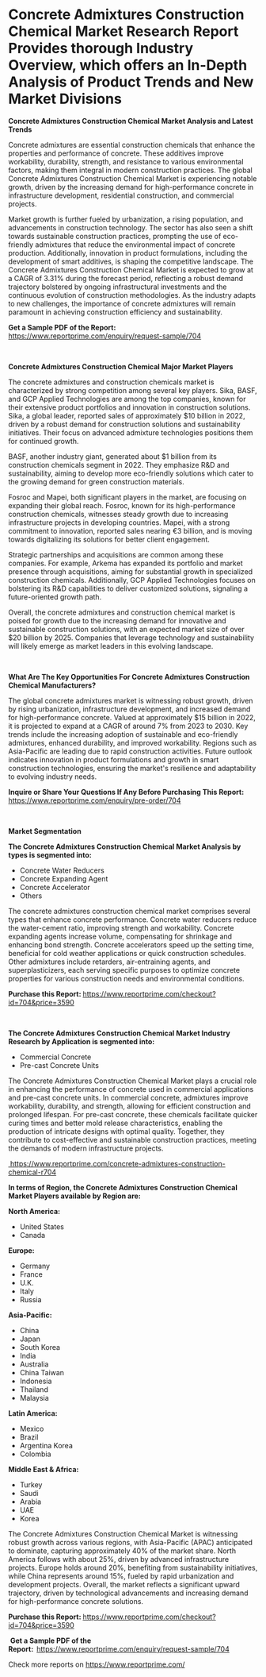 <p><h1>Concrete Admixtures Construction Chemical Market Research Report Provides thorough Industry Overview, which offers an In-Depth Analysis of Product Trends and New Market Divisions</h1></p><p><strong>Concrete Admixtures Construction Chemical Market Analysis and Latest Trends</strong></p>
<p><p>Concrete admixtures are essential construction chemicals that enhance the properties and performance of concrete. These additives improve workability, durability, strength, and resistance to various environmental factors, making them integral in modern construction practices. The global Concrete Admixtures Construction Chemical Market is experiencing notable growth, driven by the increasing demand for high-performance concrete in infrastructure development, residential construction, and commercial projects. </p><p>Market growth is further fueled by urbanization, a rising population, and advancements in construction technology. The sector has also seen a shift towards sustainable construction practices, prompting the use of eco-friendly admixtures that reduce the environmental impact of concrete production. Additionally, innovation in product formulations, including the development of smart additives, is shaping the competitive landscape. The Concrete Admixtures Construction Chemical Market is expected to grow at a CAGR of 3.31% during the forecast period, reflecting a robust demand trajectory bolstered by ongoing infrastructural investments and the continuous evolution of construction methodologies. As the industry adapts to new challenges, the importance of concrete admixtures will remain paramount in achieving construction efficiency and sustainability.</p></p>
<p><strong>Get a Sample PDF of the Report:&nbsp;</strong> <a href="https://www.reportprime.com/enquiry/request-sample/704?utm_campaign=2534&utm_medium=2&utm_source=Github&utm_content=ia&utm_term=18032025&utm_id=concrete-admixtures-construction-chemical">https://www.reportprime.com/enquiry/request-sample/704</a></p>
<p>&nbsp;</p>
<p><strong>Concrete Admixtures Construction Chemical Major Market Players</strong></p>
<p><p>The concrete admixtures and construction chemicals market is characterized by strong competition among several key players. Sika, BASF, and GCP Applied Technologies are among the top companies, known for their extensive product portfolios and innovation in construction solutions. Sika, a global leader, reported sales of approximately $10 billion in 2022, driven by a robust demand for construction solutions and sustainability initiatives. Their focus on advanced admixture technologies positions them for continued growth.</p><p>BASF, another industry giant, generated about $1 billion from its construction chemicals segment in 2022. They emphasize R&D and sustainability, aiming to develop more eco-friendly solutions which cater to the growing demand for green construction materials.</p><p>Fosroc and Mapei, both significant players in the market, are focusing on expanding their global reach. Fosroc, known for its high-performance construction chemicals, witnesses steady growth due to increasing infrastructure projects in developing countries. Mapei, with a strong commitment to innovation, reported sales nearing €3 billion, and is moving towards digitalizing its solutions for better client engagement.</p><p>Strategic partnerships and acquisitions are common among these companies. For example, Arkema has expanded its portfolio and market presence through acquisitions, aiming for substantial growth in specialized construction chemicals. Additionally, GCP Applied Technologies focuses on bolstering its R&D capabilities to deliver customized solutions, signaling a future-oriented growth path.</p><p>Overall, the concrete admixtures and construction chemical market is poised for growth due to the increasing demand for innovative and sustainable construction solutions, with an expected market size of over $20 billion by 2025. Companies that leverage technology and sustainability will likely emerge as market leaders in this evolving landscape.</p></p>
<p>&nbsp;</p>
<p><strong>What Are The Key Opportunities For Concrete Admixtures Construction Chemical Manufacturers?</strong></p>
<p><p>The global concrete admixtures market is witnessing robust growth, driven by rising urbanization, infrastructure development, and increased demand for high-performance concrete. Valued at approximately $15 billion in 2022, it is projected to expand at a CAGR of around 7% from 2023 to 2030. Key trends include the increasing adoption of sustainable and eco-friendly admixtures, enhanced durability, and improved workability. Regions such as Asia-Pacific are leading due to rapid construction activities. Future outlook indicates innovation in product formulations and growth in smart construction technologies, ensuring the market's resilience and adaptability to evolving industry needs.</p></p>
<p><strong>Inquire or Share Your Questions If Any Before Purchasing This Report:</strong> <a href="https://www.reportprime.com/enquiry/pre-order/704?utm_campaign=2534&utm_medium=2&utm_source=Github&utm_content=ia&utm_term=18032025&utm_id=concrete-admixtures-construction-chemical">https://www.reportprime.com/enquiry/pre-order/704</a></p>
<p>&nbsp;</p>
<p><strong>Market Segmentation</strong></p>
<p><strong>The Concrete Admixtures Construction Chemical Market Analysis by types is segmented into:</strong></p>
<p><ul><li>Concrete Water Reducers</li><li>Concrete Expanding Agent</li><li>Concrete Accelerator</li><li>Others</li></ul></p>
<p><p>The concrete admixtures construction chemical market comprises several types that enhance concrete performance. Concrete water reducers reduce the water-cement ratio, improving strength and workability. Concrete expanding agents increase volume, compensating for shrinkage and enhancing bond strength. Concrete accelerators speed up the setting time, beneficial for cold weather applications or quick construction schedules. Other admixtures include retarders, air-entraining agents, and superplasticizers, each serving specific purposes to optimize concrete properties for various construction needs and environmental conditions.</p></p>
<p><strong>Purchase this Report:&nbsp;</strong><a href="https://www.reportprime.com/checkout?id=704&price=3590&utm_campaign=2534&utm_medium=2&utm_source=Github&utm_content=ia&utm_term=18032025&utm_id=concrete-admixtures-construction-chemical">https://www.reportprime.com/checkout?id=704&price=3590</a></p>
<p>&nbsp;</p>
<p><strong>The Concrete Admixtures Construction Chemical Market Industry Research by Application is segmented into:</strong></p>
<p><ul><li>Commercial Concrete</li><li>Pre-cast Concrete Units</li></ul></p>
<p><p>The Concrete Admixtures Construction Chemical Market plays a crucial role in enhancing the performance of concrete used in commercial applications and pre-cast concrete units. In commercial concrete, admixtures improve workability, durability, and strength, allowing for efficient construction and prolonged lifespan. For pre-cast concrete, these chemicals facilitate quicker curing times and better mold release characteristics, enabling the production of intricate designs with optimal quality. Together, they contribute to cost-effective and sustainable construction practices, meeting the demands of modern infrastructure projects.</p></p>
<p><a href="https://www.reportprime.com/concrete-admixtures-construction-chemical-r704?utm_campaign=2534&utm_medium=2&utm_source=Github&utm_content=ia&utm_term=18032025&utm_id=concrete-admixtures-construction-chemical">&nbsp;https://www.reportprime.com/concrete-admixtures-construction-chemical-r704</a></p>
<p><strong>In terms of Region, the Concrete Admixtures Construction Chemical Market Players available by Region are:</strong></p>
<p>
    <p> <strong> North America: </strong>
        <ul>
            <li>United States</li>
            <li>Canada</li>
        </ul>
        </p> 
    <p> <strong> Europe: </strong>
        <ul>
            <li>Germany</li>
            <li>France</li>
            <li>U.K.</li>
            <li>Italy</li>
            <li>Russia</li>
        </ul>
        </p> 
    <p> <strong> Asia-Pacific: </strong>
        <ul>
            <li>China</li>
            <li>Japan</li>
            <li>South Korea</li>
            <li>India</li>
            <li>Australia</li>
            <li>China Taiwan</li>
            <li>Indonesia</li>
            <li>Thailand</li>
            <li>Malaysia</li>
        </ul>
        </p> 
    <p> <strong> Latin America: </strong>
        <ul>
            <li>Mexico</li>
            <li>Brazil</li>
            <li>Argentina Korea</li>
            <li>Colombia</li>
        </ul>
        </p> 
    <p> <strong> Middle East & Africa: </strong>
        <ul>
            <li>Turkey</li>
            <li>Saudi</li>
            <li>Arabia</li>
            <li>UAE</li>
            <li>Korea</li>
        </ul>
    </p>
    </p>
<p><p>The Concrete Admixtures Construction Chemical Market is witnessing robust growth across various regions, with Asia-Pacific (APAC) anticipated to dominate, capturing approximately 40% of the market share. North America follows with about 25%, driven by advanced infrastructure projects. Europe holds around 20%, benefiting from sustainability initiatives, while China represents around 15%, fueled by rapid urbanization and development projects. Overall, the market reflects a significant upward trajectory, driven by technological advancements and increasing demand for high-performance concrete solutions.</p></p>
<p><strong>Purchase this Report: </strong><a href="https://www.reportprime.com/checkout?id=704&price=3590&utm_campaign=2534&utm_medium=2&utm_source=Github&utm_content=ia&utm_term=18032025&utm_id=concrete-admixtures-construction-chemical">https://www.reportprime.com/checkout?id=704&price=3590</a></p>
<p>&nbsp;<strong>Get a Sample PDF of the Report:&nbsp;&nbsp;</strong><a href="https://www.reportprime.com/enquiry/request-sample/704?utm_campaign=2534&utm_medium=2&utm_source=Github&utm_content=ia&utm_term=18032025&utm_id=concrete-admixtures-construction-chemical">https://www.reportprime.com/enquiry/request-sample/704</a></p>
<p><strong></strong></p>
<p>Check more reports on <a href="https://www.reportprime.com/?utm_campaign=2534&utm_medium=2&utm_source=Github&utm_content=ia&utm_term=18032025&utm_id=concrete-admixtures-construction-chemical">https://www.reportprime.com/</a></p>